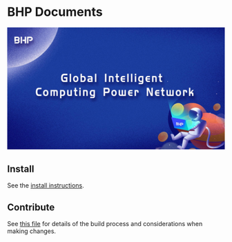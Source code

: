 # BHP Documents

![bhp](./img/bhp.jpg)

## Install

See the [install instructions](https://docs.bhpnet.io/getting-start/install-bhp.html).

## Contribute

See [this file](https://github.com/bhpnet/bhp/blob/master/CONTRIBUTING.md) for details of the build process and
considerations when making changes.